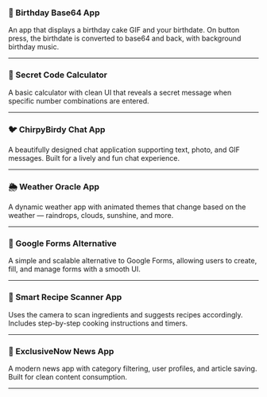 ### 🎂 Birthday Base64 App
An app that displays a birthday cake GIF and your birthdate. On button press, the birthdate is converted to base64 and back, with background birthday music.

---

### 🧮 Secret Code Calculator
A basic calculator with clean UI that reveals a secret message when specific number combinations are entered.

---

### 🐦 ChirpyBirdy Chat App
A beautifully designed chat application supporting text, photo, and GIF messages. Built for a lively and fun chat experience.

---

### 🌦️ Weather Oracle App
A dynamic weather app with animated themes that change based on the weather — raindrops, clouds, sunshine, and more.

---

### 📝 Google Forms Alternative
A simple and scalable alternative to Google Forms, allowing users to create, fill, and manage forms with a smooth UI.

---

### 🍳 Smart Recipe Scanner App
Uses the camera to scan ingredients and suggests recipes accordingly. Includes step-by-step cooking instructions and timers.

---

### 📰 ExclusiveNow News App
A modern news app with category filtering, user profiles, and article saving. Built for clean content consumption.

---
